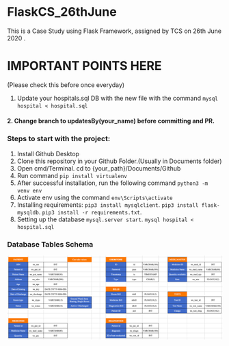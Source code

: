 # FlaskCS_26thJune
This is a Case Study using Flask Framework, assigned by TCS on 26th June 2020 .

# IMPORTANT POINTS HERE
(Please check this before once everyday)
1. Update your hospitals.sql DB with the new file with the command
`mysql hospital < hospital.sql`

#### 2. Change branch to updatesBy(your_name) before committing and PR.

### Steps to start with the project:
1. Install Github Desktop
2. Clone this repository in your Github Folder.(Usually in Documents folder)
3. Open cmd/Terminal. cd to {your_path}/Documents/Github
4. Run command
    ```pip install virtualenv```
5. After successful installation, run the following command
    `python3 -m venv env`
6. Activate env using the command
    `env\Scripts\activate`
7. Installing requirements:
    `pip3 install mysqlclient`.
    `pip3 install flask-mysqldb`.
    `pip3 install -r requirements.txt`.
8. Setting up the database
    `mysql.server start`.
    `mysql hospital < hospital.sql`
    
### Database Tables Schema
![DB_Image](https://github.com/TCSCaseStudy/FlaskCS_26thJune/blob/master/DB%20Logical%20Schema.png)

